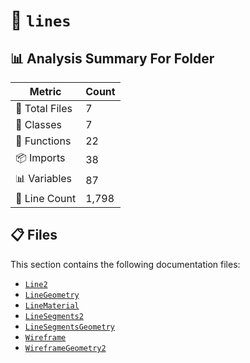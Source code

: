 # 📁 `lines`

## 📊 Analysis Summary For Folder

| Metric | Count |
|--------|-------|
| 📁 Total Files | 7 |
| 🧱 Classes | 7 |
| 🔧 Functions | 22 |
| 📦 Imports | 38 |
| 📊 Variables | 87 |
| 🔢 Line Count | 1,798 |


## 📋 Files

This section contains the following documentation files:

- [`Line2`](./Line2.md)
- [`LineGeometry`](./LineGeometry.md)
- [`LineMaterial`](./LineMaterial.md)
- [`LineSegments2`](./LineSegments2.md)
- [`LineSegmentsGeometry`](./LineSegmentsGeometry.md)
- [`Wireframe`](./Wireframe.md)
- [`WireframeGeometry2`](./WireframeGeometry2.md)